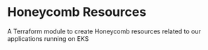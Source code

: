 # Honeycomb Resources

A Terraform module to create Honeycomb resources related to our applications running on EKS
